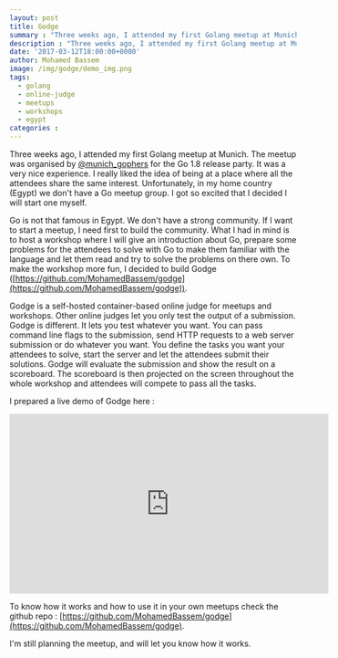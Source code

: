 ```yaml
---
layout: post
title: Godge
summary : "Three weeks ago, I attended my first Golang meetup at Munich. I decided to start a Go meetup in Egypt and I built Godge specifically for that."
description : "Three weeks ago, I attended my first Golang meetup at Munich. I decided to start a Go meetup in Egypt and I built Godge specifically for that."
date: '2017-03-12T18:00:00+0000'
author: Mohamed Bassem
image: /img/godge/demo_img.png
tags:
  - golang
  - online-judge
  - meetups
  - workshops
  - egypt
categories :
---
```


Three weeks ago, I attended my first Golang meetup at Munich. The meetup was organised by [@munich_gophers](https://twitter.com/munich_gophers) for the Go 1.8 release party. It was a very nice experience. I really liked the idea of being at a place where all the attendees share the same interest. Unfortunately, in my home country (Egypt) we don't have a Go meetup group. I got so excited that I decided I will start one myself.

Go is not that famous in Egypt. We don't have a strong community. If I want to start a meetup, I need first to build the community. What I had in mind is to host a workshop where I will give an introduction about Go, prepare some problems for the attendees to solve with Go to make them familiar with the language and let them read and try to solve the problems on there own. To make the workshop more fun, I decided to build Godge ([https://github.com/MohamedBassem/godge](https://github.com/MohamedBassem/godge)).

Godge is a self-hosted container-based online judge for meetups and workshops. Other online judges let you only test the output of a submission. Godge is different. It lets you test whatever you want. You can pass command line flags to the submission, send HTTP requests to a web server submission or do whatever you want. You define the tasks you want your attendees to solve, start the server and let the attendees submit their solutions. Godge will evaluate the submission and show the result on a scoreboard. The scoreboard is then projected on the screen throughout the whole workshop and attendees will compete to pass all the tasks.

I prepared a live demo of Godge here :

<iframe width="560" height="315" src="https://www.youtube.com/embed/S0OLOiujxJk" frameborder="0" allowfullscreen></iframe>


To know how it works and how to use it in your own meetups check the github repo : [https://github.com/MohamedBassem/godge](https://github.com/MohamedBassem/godge).

I'm still planning the meetup, and will let you know how it works.
